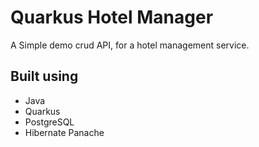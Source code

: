 # Quarkus Hotel Manager
A Simple demo crud API, for a hotel management service.

## Built using
- Java
- Quarkus
- PostgreSQL
- Hibernate Panache
